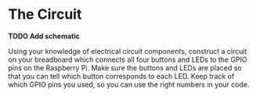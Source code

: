 # The Circuit

**TODO Add schematic**

Using your knowledge of electrical circuit components, construct a circuit on your breadboard which connects all four buttons and LEDs to the GPIO pins on the Raspberry Pi. Make sure the buttons and LEDs are placed so that you can tell which button corresponds to each LED. Keep track of which GPIO pins you used, so you can use the right numbers in your code.